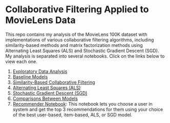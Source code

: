# Collaborative Filtering Applied to MovieLens Data

This repo contains my analysis of the MovieLens 100K dataset with implementations of various collaborative filtering algorithms, including similarity-based methods and matrix factorization methods using Alternating Least Squares (ALS) and Stochastic Gradient Descent (SGD). My analysis is separated into several notebooks. Click on the links below to view each one.

1. [Exploratory Data Analysis](01_Exploratory-Analysis-on-100K-data.ipynb)
2. [Baseline Models](02_Baselines.ipynb)
3. [Similarity-Based Collaborative Filtering](03_Similarity-based_CF.ipynb)
4. [Alternating Least Squares (ALS)](04_ALS.ipynb)
5. [Stochastic Gradient Descent (SGD)](05_SGD.ipynb)
6. [Comparisons Between Models](06_Model-Comparisons.ipynb)
7. [Recommender Notebook](07_Recommender.ipynb): This notebook lets you choose a user in system and get the top 3 recommendations for them using your choice of the best user-based, item-based, ALS, or SGD model.
